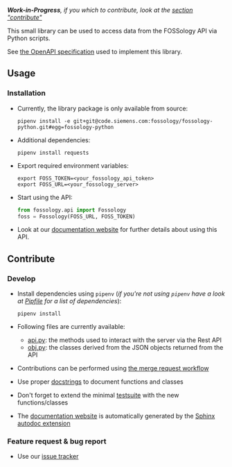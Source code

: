***Work-in-Progress**, if you which to contribute, look at the [section "contribute"](#contribute)*

This small library can be used to access data from the FOSSology API via Python scripts.

See [the OpenAPI specification](https://raw.githubusercontent.com/fossology/fossology/master/src/www/ui/api/documentation/openapi.yaml)
used to implement this library.

## Usage

### Installation

* Currently, the library package is only available from source:
  
  ```shell
  pipenv install -e git+git@code.siemens.com:fossology/fossology-python.git#egg=fossology-python
  ```

* Additional dependencies:

  ```shell
  pipenv install requests
  ```

* Export required environment variables:

  ```shell
  export FOSS_TOKEN=<your_fossology_api_token>
  export FOSS_URL=<your_fossology_server>
  ```

* Start using the API:

  ```python
  from fossology.api import Fossology
  foss = Fossology(FOSS_URL, FOSS_TOKEN)
  ```

* Look at our [documentation website](https://fossology.code.siemens.io/fossology-python) for further details about using this API.

## Contribute

### Develop

* Install dependencies using `pipenv` (*if you're not using `pipenv` have a look at [Pipfile](Pipfile) for a list of dependencies*):
  
  ```shell
  pipenv install
  ```

* Following files are currently available:
  * [api.py](fossology/api.py): the methods used to interact with the server via the Rest API
  * [obj.py](fossology/obj.py): the classes derived from the JSON objects returned from the API
* Contributions can be performed using [the merge request workflow](https://code.siemens.com/help/workflow/workflow.html)
* Use proper [docstrings](https://realpython.com/documenting-python-code/) to document functions and classes
* Don't forget to extend the minimal [testsuite](test.py) with the new functions/classes
* The [documentation website](https://fossology.code.siemens.io/fossology-python) is automatically generated by the [Sphinx autodoc extension](http://www.sphinx-doc.org/en/master/usage/extensions/autodoc.html)

### Feature request & bug report

* Use our [issue tracker](https://code.siemens.com/linux/fossology-python/issues)
